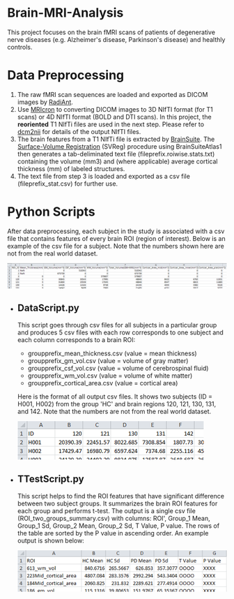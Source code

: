 # Brain-MRI-Analysis
This project focuses on the brain fMRI scans of patients of degenerative nerve diseases (e.g. Alzheimer's disease, Parkinson's disease) and healthly controls.

# Data Preprocessing
1. The raw fMRI scan sequences are loaded and exported as DICOM images by [RadiAnt](https://www.radiantviewer.com/).
2. Use [MRIcron](http://people.cas.sc.edu/rorden/mricron/index.html) to converting DICOM images to 3D NIfTI format (for T1 scans) or 4D NIfTI format (BOLD and DTI scans). In this project, the **reoriented** T1 NIfTi files are used in the next step. Please refer to [dcm2nii](http://people.cas.sc.edu/rorden/mricron/dcm2nii.html) for details of the output NIfTI files.
3. The brain features from a T1 NIfTi file is extracted by [BrainSuite](http://brainsuite.org/). The [Surface-Volume Registration](http://brainsuite.org/processing/svreg/) (SVReg) procedure using BrainSuiteAtlas1 then generates a tab-deliminated text file (fileprefix.roiwise.stats.txt) containing the volume (mm3) and (where applicable) average cortical thickness (mm) of labeled structures.
4. The text file from step 3 is loaded and exported as a csv file (fileprefix_stat.csv) for further use.


# Python Scripts
After data preprocessing, each subject in the study is associated with a csv file that contains features of every brain ROI (region of interest). Below is an example of the csv file for a subject. Note that the numbers shown here are not from the real world dataset.

![](https://github.com/CoshChen/Brain-MRI-Analysis/blob/master/HC%20T1/Example_DataFormat.png)


* ## DataScript.py
  This script goes through csv files for all subjects in a particular group and produces 5 csv files with each row corresponds to one subject and each column corresponds to a brain ROI:
  
  - groupprefix_mean_thickness.csv (value = mean thickness)
  - groupprefix_gm_vol.csv (value = volume of gray matter)
  - groupprefix_csf_vol.csv (value = volume of cerebrospinal fluid)
  - groupprefix_wm_vol.csv (value = volume of white matter)
  - groupprefix_cortical_area.csv (value = cortical area)
  
  
  Here is the format of all output csv files. It shows two subjects (ID = H001, H002) from the group 'HC' and brain regions 120, 121, 130, 131, and 142. Note that the numbers are not from the real world dataset.
  
  ![](https://github.com/CoshChen/Brain-MRI-Analysis/blob/master/Example_DataScript_Output.png)


* ## TTestScript.py
  This script helps to find the ROI features that have significant difference between two subject groups. It summarizes the brain ROI features for each group and performs t-test. The output is a single csv file (ROI_two_groups_summary.csv) with columns: ROI', Group_1 Mean, Group_1 Sd, Group_2 Mean, Group_2 Sd, T Value, P value. The rows of the table are sorted by the P value in ascending order. An example output is shown below:
  
  ![](https://github.com/CoshChen/Brain-MRI-Analysis/blob/master/Example_TTtestScript_Output.png)
